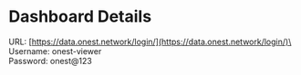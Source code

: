 # Dashboard Details

URL: [https://data.onest.network/login/](https://data.onest.network/login/)\
Username: onest-viewer \
Password: onest@123
